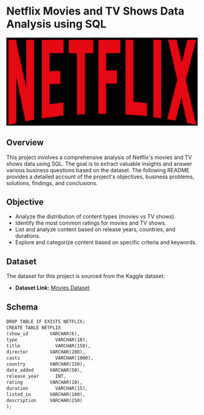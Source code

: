 # Netflix Movies and TV Shows Data Analysis using SQL

![Netflix Logo](https://github.com/sachita27/netflix_sql_project/blob/main/netflix-logo-png-.jpg)

## Overview
This project involves a comprehensive analysis of Netflix's movies and TV shows data using SQL. The goal is to extract valuable insights and answer various business questions based on the dataset. The following README provides a detailed account of the project's objectives, business problems, solutions, findings, and conclusions.

## Objective
- Analyze the distribution of content types (movies vs TV shows).
- Identify the most common ratings for movies and TV shows.
- List and analyze content based on release years, countries, and durations.
- Explore and categorize content based on specific criteria and keywords.

## Dataset
The dataset for  this project is sourced from the Kaggle dataset:

- **Dataset Link:** [Movies Dataset](https://www.kaggle.com/datasets/shivamb/netflix-shows?resource=download)

## Schema
```
DROP TABLE IF EXISTS NETFLIX;
CREATE TABLE NETFLIX
(show_id        VARCHAR(6),
type	          VARCHAR(10),
title	          VARCHAR(150),
director        VARCHAR(208),
casts	          VARCHAR(1000),
country	        VARCHAR(150),
date_added    	VARCHAR(50),
release_year	  INT,
rating	        VARCHAR(10),
duration	      VARCHAR(15),
listed_in      	VARCHAR(100),
description     VARCHAR(250)
);
```

